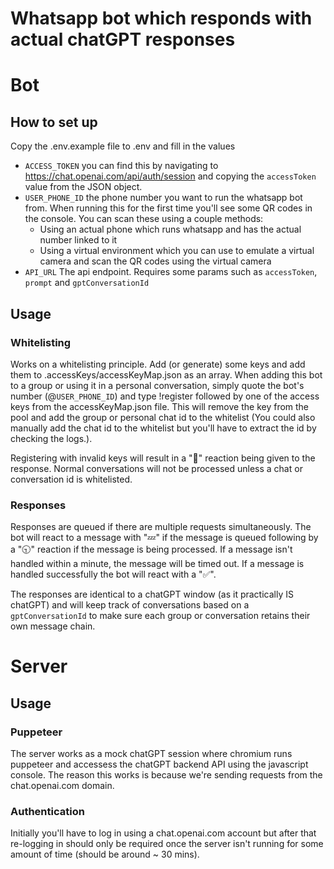 
# Whatsapp bot which responds with actual chatGPT responses

# Bot

## How to set up

Copy the .env.example file to .env and fill in the values

- `ACCESS_TOKEN` you can find this by navigating to https://chat.openai.com/api/auth/session and copying the `accessToken` value from the JSON object.
- `USER_PHONE_ID` the phone number you want to run the whatsapp bot from. When running this for the first time you'll see some QR codes in the console. You can scan these using a couple methods:
	- Using an actual phone which runs whatsapp and has the actual number linked to it
	- Using a virtual environment which you can use to emulate a virtual camera and scan the QR codes using the virtual camera
- `API_URL` The api endpoint. Requires some params such as  `accessToken`, `prompt` and `gptConversationId`

## Usage

### Whitelisting

Works on a whitelisting principle. Add (or generate) some keys and add them to .accessKeys/accessKeyMap.json as an array. When adding this bot to a group or using it in a personal conversation, simply quote the bot's number (@`USER_PHONE_ID`) and type !register followed by one of the access keys from the accessKeyMap.json file. This will remove the key from the pool and add the group or personal chat id to the whitelist (You could also manually add the chat id to the whitelist but you'll have to extract the id by checking the logs.).

Registering with invalid keys will result in a "🚫" reaction being given to the response. Normal conversations will not be processed unless a chat or conversation id is whitelisted.

### Responses

Responses are queued if there are multiple requests simultaneously. The bot will react to a message with "💤" if the message is queued following by a "🕤" reaction if the message is being processed. If a message isn't handled within a minute, the message will be timed out. If a message is handled successfully the bot will react with a "✅".

The responses are identical to a chatGPT window (as it practically IS chatGPT) and will keep track of conversations based on a `gptConversationId` to make sure each group or conversation retains their own message chain.

# Server

## Usage

### Puppeteer

The server works as a mock chatGPT session where chromium runs puppeteer and accessess the chatGPT backend API using the javascript console. The reason this works is because we're sending requests from the chat.openai.com domain.

### Authentication

Initially you'll have to log in using a chat.openai.com account but after that re-logging in should only be required once the server isn't running for some amount of time (should be around ~ 30 mins).